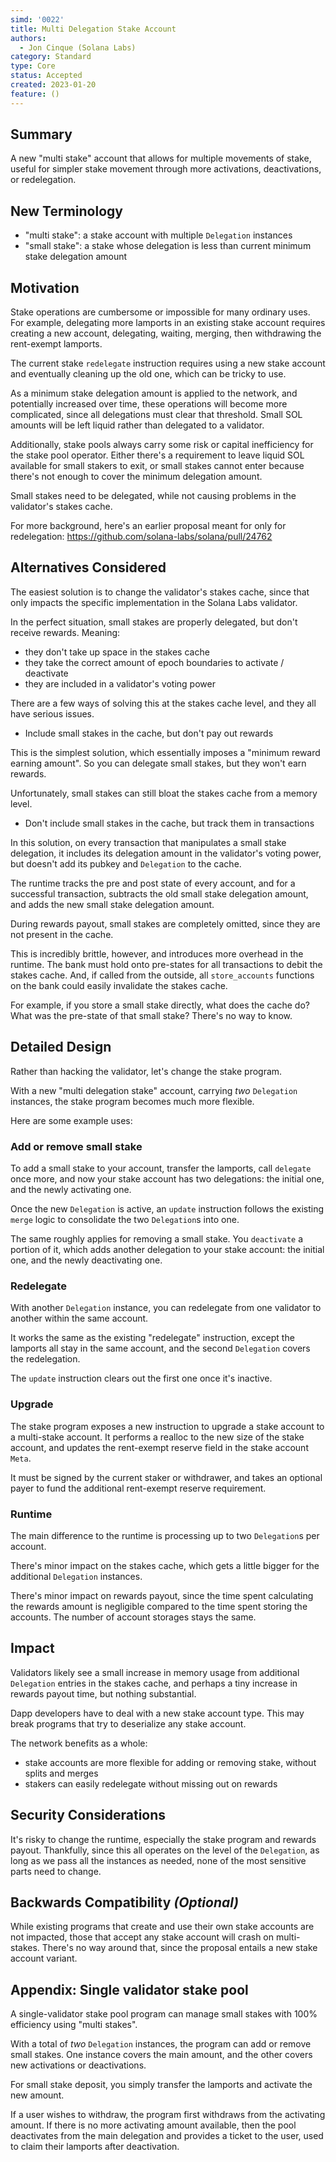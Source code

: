 ```yaml
---
simd: '0022'
title: Multi Delegation Stake Account
authors:
  - Jon Cinque (Solana Labs)
category: Standard
type: Core
status: Accepted
created: 2023-01-20
feature: ()
---
```


## Summary

A new "multi stake" account that allows for multiple movements of stake, useful
for simpler stake movement through more activations, deactivations, or redelegation.

## New Terminology

* "multi stake": a stake account with multiple `Delegation` instances
* "small stake": a stake whose delegation is less than current minimum stake 
  delegation amount

## Motivation

Stake operations are cumbersome or impossible for many ordinary uses. For example,
delegating more lamports in an existing stake account requires creating a new
account, delegating, waiting, merging, then withdrawing the rent-exempt lamports.

The current stake `redelegate` instruction requires using a new stake account and
eventually cleaning up the old one, which can be tricky to use.

As a minimum stake delegation amount is applied to the network, and potentially
increased over time, these operations will become more complicated, since all
delegations must clear that threshold. Small SOL amounts will be left liquid rather
than delegated to a validator.

Additionally, stake pools always carry some risk or capital inefficiency for the
stake pool operator. Either there's a requirement to leave liquid SOL available
for small stakers to exit, or small stakes cannot enter because there's not enough
to cover the minimum delegation amount.

Small stakes need to be delegated, while not causing problems in the validator's
stakes cache.

For more background, here's an earlier proposal meant for only for redelegation:
https://github.com/solana-labs/solana/pull/24762

## Alternatives Considered

The easiest solution is to change the validator's stakes cache, since that only
impacts the specific implementation in the Solana Labs validator.

In the perfect situation, small stakes are properly delegated, but don't receive
rewards. Meaning:

* they don't take up space in the stakes cache
* they take the correct amount of epoch boundaries to activate / deactivate
* they are included in a validator's voting power

There are a few ways of solving this at the stakes cache level, and they all have
serious issues.

* Include small stakes in the cache, but don't pay out rewards

This is the simplest solution, which essentially imposes a "minimum reward earning
amount". So you can delegate small stakes, but they won't earn rewards.

Unfortunately, small stakes can still bloat the stakes cache from a memory level.

* Don't include small stakes in the cache, but track them in transactions

In this solution, on every transaction that manipulates a small stake
delegation, it includes its delegation amount in the validator's voting power,
but doesn't add its pubkey and `Delegation` to the cache.

The runtime tracks the pre and post state of every account, and for a successful
transaction, subtracts the old small stake delegation amount, and adds the new small
stake delegation amount.

During rewards payout, small stakes are completely omitted, since they are not
present in the cache.

This is incredibly brittle, however, and introduces more overhead in the runtime.
The bank must hold onto pre-states for all transactions to debit the stakes
cache. And, if called from the outside, all `store_accounts` functions on the
bank could easily invalidate the stakes cache.

For example, if you store a small stake directly, what does the cache do? What
was the pre-state of that small stake? There's no way to know.

## Detailed Design

Rather than hacking the validator, let's change the stake program.

With a new "multi delegation stake" account, carrying *two* `Delegation` instances,
the stake program becomes much more flexible.

Here are some example uses:

### Add or remove small stake

To add a small stake to your account, transfer the lamports, call `delegate` once
more, and now your stake account has two delegations: the initial one, and the
newly activating one.

Once the new `Delegation` is active, an `update` instruction follows
the existing `merge` logic to consolidate the two `Delegation`s into one.

The same roughly applies for removing a small stake. You `deactivate` a portion
of it, which adds another delegation to your stake account: the initial one, and
the newly deactivating one.

### Redelegate

With another `Delegation` instance, you can redelegate from one validator to another
within the same account.

It works the same as the existing "redelegate" instruction, except the lamports
all stay in the same account, and the second `Delegation` covers the redelegation.

The `update` instruction clears out the first one once it's inactive.

### Upgrade

The stake program exposes a new instruction to upgrade a stake account to a multi-stake
account. It performs a realloc to the new size of the stake account, and
updates the rent-exempt reserve field in the stake account `Meta`.

It must be signed by the current staker or withdrawer, and takes an optional
payer to fund the additional rent-exempt reserve requirement.

### Runtime

The main difference to the runtime is processing up to two `Delegation`s
per account.

There's minor impact on the stakes cache, which gets a little bigger for the
additional `Delegation` instances.

There's minor impact on rewards payout, since the time spent calculating the rewards
amount is negligible compared to the time spent storing the accounts. The number
of account storages stays the same.

## Impact

Validators likely see a small increase in memory usage from additional `Delegation`
entries in the stakes cache, and perhaps a tiny increase in rewards payout time,
but nothing substantial.

Dapp developers have to deal with a new stake account type. This may break programs
that try to deserialize any stake account.

The network benefits as a whole:

* stake accounts are more flexible for adding or removing stake, without splits
and merges
* stakers can easily redelegate without missing out on rewards

## Security Considerations

It's risky to change the runtime, especially the stake program and rewards payout.
Thankfully, since this all operates on the level of the `Delegation`, as long
as we pass all the instances as needed, none of the most sensitive parts need
to change.

## Backwards Compatibility *(Optional)*

While existing programs that create and use their own stake accounts are not impacted,
those that accept any stake account will crash on multi-stakes. There's no way
around that, since the proposal entails a new stake account variant.

## Appendix: Single validator stake pool

A single-validator stake pool program can manage small stakes with 100% efficiency
using "multi stakes".

With a total of *two* `Delegation` instances, the program can add or remove small
stakes. One instance covers the main amount, and the other covers new activations
or deactivations.

For small stake deposit, you simply transfer the lamports and activate the new amount.

If a user wishes to withdraw, the program first withdraws from the activating amount.
If there is no more activating amount available, then the pool deactivates from
the main delegation and provides a ticket to the user, used to claim their lamports
after deactivation.
